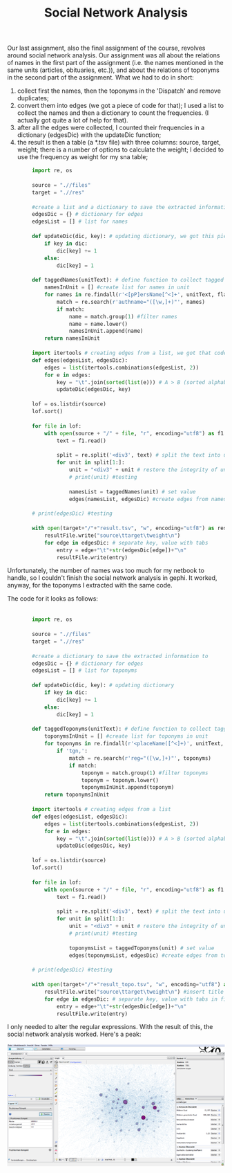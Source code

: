 ﻿---
layout: post
title: Social Network Analysis
---

Our last assignment, also the final assignment of the course, revolves around social network analysis. Our assignment was all about the relations of names in the first part of the assignment (i.e. the names mentioned in the same units (articles, obituaries, etc.)), and about the relations of toponyms in the second part of the assignment.
What we had to do in short:

1) collect first the names, then the toponyms in the 'Dispatch' and remove duplicates;
2) convert them into edges (we got a piece of code for that); I used a list to collect the names and then a dictionary to count the frequencies. (I actually got quite a lot of help for that).
3) after all the edges were collected, I counted their frequencies in a dictionary (edgesDic) with the updateDic function;
4) the result is then a table (a *.tsv file) with three columns: source, target, weight; there is a number of options to calculate the weight; I decided to use the frequency as weight for my sna table;

```python
		import re, os

		source = ".//files"
		target = ".//res"

		#create a list and a dictionary to save the extracted information to
		edgesDic = {} # dictionary for edges
		edgesList = [] # list for names

		def updateDic(dic, key): # updating dictionary, we got this piece of code
			if key in dic:
				dic[key] += 1
			else:
				dic[key] = 1
			
		def taggedNames(unitText): # define function to collect tagged names in edgesList
			namesInUnit = [] #create list for names in unit
			for names in re.findall(r'<[pP]ersName[^<]+', unitText, flags=0):
				match = re.search(r'authname="([\w,]+)"', names)
				if match:
					name = match.group(1) #filter names													
					name = name.lower()
					namesInUnit.append(name)
			return namesInUnit

		import itertools # creating edges from a list, we got that code from our teacher as well
		def edges(edgesList, edgesDic):
			edges = list(itertools.combinations(edgesList, 2))
			for e in edges:
				key = "\t".join(sorted(list(e))) # A > B (sorted alphabetically, to avoid cases of B > A)
				updateDic(edgesDic, key)	

		lof = os.listdir(source)
		lof.sort()

		for file in lof:
			with open(source + "/" + file, "r", encoding="utf8") as f1:
				text = f1.read()
					
				split = re.split('<div3', text) # split the text into units
				for unit in split[1:]:
					unit = "<div3" + unit # restore the integrity of units		
					# print(unit) #testing
					
					namesList = taggedNames(unit) # set value		
					edges(namesList, edgesDic) #create edges from nameslist
					
		# print(edgesDic) #testing

		with open(target+"/"+"result.tsv", "w", encoding="utf8") as resultFile:
			resultFile.write("source\ttarget\tweight\n")
			for edge in edgesDic: # separate key, value with tabs
				entry = edge+"\t"+str(edgesDic[edge])+"\n"
				resultFile.write(entry)


```

Unfortunately, the number of names was too much for my netbook to handle, so I couldn't finish the social network analysis in gephi. It worked, anyway, for the toponyms I extracted with the same code.

The code for it looks as follows:


```python

		import re, os

		source = ".//files"
		target = ".//res"

		#create a dictionary to save the extracted information to
		edgesDic = {} # dictionary for edges
		edgesList = [] # list for toponyms

		def updateDic(dic, key): # updating dictionary
			if key in dic:
				dic[key] += 1
			else:
				dic[key] = 1
			
		def taggedToponyms(unitText): # define function to collect tagged toponyms in edgesList
			toponymsInUnit = [] #create list for toponyms in unit
			for toponyms in re.findall(r'<placeName([^<]+)', unitText, flags=0):
				if 'tgn,':
					match = re.search(r'reg="([\w,]+)"', toponyms)
					if match:
						toponym = match.group(1) #filter toponyms													
						toponym = toponym.lower()
						toponymsInUnit.append(toponym)
			return toponymsInUnit

		import itertools # creating edges from a list
		def edges(edgesList, edgesDic):
			edges = list(itertools.combinations(edgesList, 2))
			for e in edges:
				key = "\t".join(sorted(list(e))) # A > B (sorted alphabetically, to avoid cases of B > A)
				updateDic(edgesDic, key)	

		lof = os.listdir(source)
		lof.sort()

		for file in lof:
			with open(source + "/" + file, "r", encoding="utf8") as f1:
				text = f1.read()
					
				split = re.split('<div3', text) # split the text into units
				for unit in split[1:]:
					unit = "<div3" + unit # restore the integrity of units		
					# print(unit) #testing
					
					toponymsList = taggedToponyms(unit) # set value		
					edges(toponymsList, edgesDic) #create edges from toponymsList
					
		# print(edgesDic) #testing

		with open(target+"/"+"result_topo.tsv", "w", encoding="utf8") as resultFile:
			resultFile.write("source\ttarget\tweight\n") #insert title line to final file
			for edge in edgesDic: # separate key, value with tabs in final file
				entry = edge+"\t"+str(edgesDic[edge])+"\n"
				resultFile.write(entry)

```

I only needed to alter the regular expressions.
With the result of this, the social network analysis worked. Here's a peak:

![topoSNA](/assets/img/sna.png)